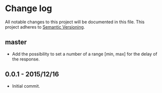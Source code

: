 # Change log

All notable changes to this project will be documented in this file.
This project adheres to [Semantic Versioning](http://semver.org/).

## master

* Add the possibility to set a number of a range [min, max] for the delay of the response.

## 0.0.1 - 2015/12/16

* Initial commit.
